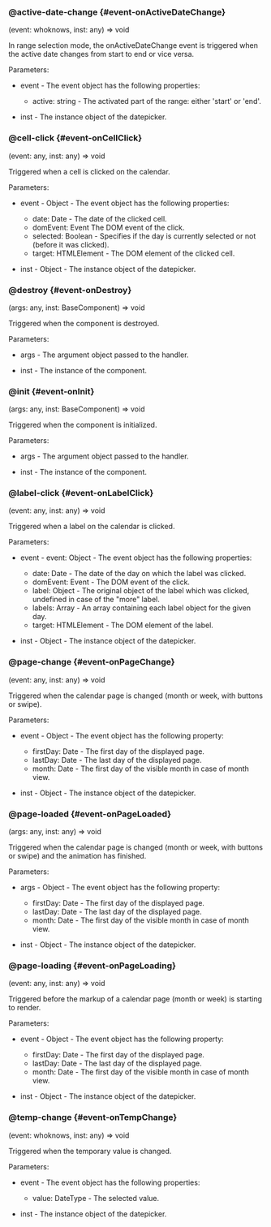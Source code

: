 ### @active-date-change {#event-onActiveDateChange}

(event: whoknows, inst: any) => void


In range selection mode, the onActiveDateChange event is triggered when the active date changes from start to end or vice versa.

Parameters:
 - event - The event object has the following properties:
   - active: string - The activated part of the range: either &#039;start&#039; or &#039;end&#039;.

 - inst - The instance object of the datepicker.


### @cell-click {#event-onCellClick}

(event: any, inst: any) => void


Triggered when a cell is clicked on the calendar.

Parameters:
 - event - Object - The event object has the following properties:
   - date: Date - The date of the clicked cell.
   - domEvent: Event The DOM event of the click.
   - selected: Boolean - Specifies if the day is currently selected or not (before it was clicked).
   - target: HTMLElement - The DOM element of the clicked cell.

 - inst - Object - The instance object of the datepicker.


### @destroy {#event-onDestroy}

(args: any, inst: BaseComponent) => void


Triggered when the component is destroyed.

Parameters:
 - args - The argument object passed to the handler.

 - inst - The instance of the component.


### @init {#event-onInit}

(args: any, inst: BaseComponent) => void


Triggered when the component is initialized.

Parameters:
 - args - The argument object passed to the handler.

 - inst - The instance of the component.


### @label-click {#event-onLabelClick}

(event: any, inst: any) => void


Triggered when a label on the calendar is clicked.

Parameters:
 - event - event: Object - The event object has the following properties:
   - date: Date - The date of the day on which the label was clicked.
   - domEvent: Event - The DOM event of the click.
   - label: Object - The original object of the label which was clicked, undefined in case of the &quot;more&quot; label.
   - labels: Array - An array containing each label object for the given day.
   - target: HTMLElement - The DOM element of the label.

 - inst - Object - The instance object of the datepicker.


### @page-change {#event-onPageChange}

(event: any, inst: any) => void


Triggered when the calendar page is changed (month or week, with buttons or swipe).

Parameters:
 - event - Object - The event object has the following property:
   - firstDay: Date - The first day of the displayed page.
   - lastDay: Date - The last day of the displayed page.
   - month: Date - The first day of the visible month in case of month view.

 - inst - Object - The instance object of the datepicker.


### @page-loaded {#event-onPageLoaded}

(args: any, inst: any) => void


Triggered when the calendar page is changed (month or week, with buttons or swipe) and the animation has finished.

Parameters:
 - args - Object - The event object has the following property:
   - firstDay: Date - The first day of the displayed page.
   - lastDay: Date - The last day of the displayed page.
   - month: Date - The first day of the visible month in case of month view.

 - inst - Object - The instance object of the datepicker.


### @page-loading {#event-onPageLoading}

(event: any, inst: any) => void


Triggered before the markup of a calendar page (month or week) is starting to render.

Parameters:
 - event - Object - The event object has the following property:
   - firstDay: Date - The first day of the displayed page.
   - lastDay: Date - The last day of the displayed page.
   - month: Date - The first day of the visible month in case of month view.

 - inst - Object - The instance object of the datepicker.


### @temp-change {#event-onTempChange}

(event: whoknows, inst: any) => void


Triggered when the temporary value is changed.

Parameters:
 - event - The event object has the following properties:
   - value: DateType - The selected value.

 - inst - The instance object of the datepicker.

